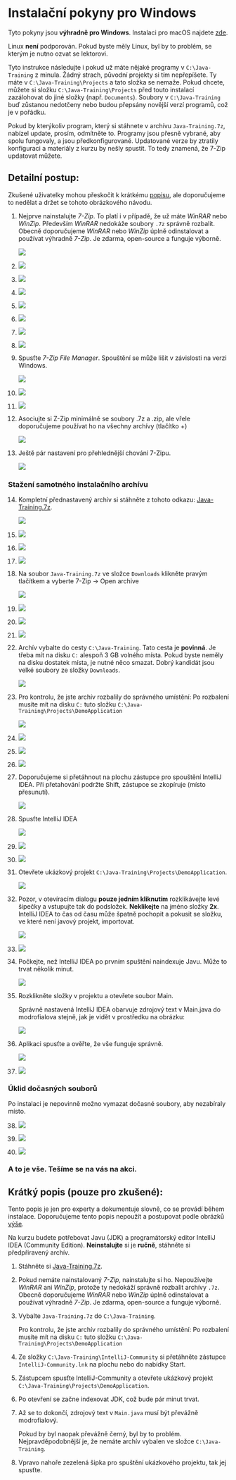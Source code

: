 <a id="windows">Instalační pokyny pro Windows</a>
=============================================

Tyto pokyny jsou **výhradně pro Windows**.
Instalaci pro macOS najdete [zde](../mac/Readme.md).

Linux **není** podporován. Pokud byste měly Linux, byl by to problém, 
se kterým je nutno ozvat se lektorovi.

Tyto instrukce následujte i pokud už máte nějaké programy v 
`C:\Java-Training` z minula. Žádný strach, původní projekty si tím nepřepíšete. 
Ty máte v `C:\Java-Training\Projects` a tato složka se nemaže. 
Pokud chcete, můžete si složku `C:\Java-Training\Projects` před touto instalací 
zazálohovat do jiné složky (např. `Documents`).
Soubory v `C:\Java-Training` buď zůstanou nedotčeny
nebo budou přepsány novější verzí programů, což je v pořádku.

Pokud by kterýkoliv program,
který si stáhnete v archívu `Java-Training.7z`,
nabízel update, prosím, odmítněte to.
Programy jsou přesně vybrané, aby spolu fungovaly, a jsou předkonfigurované.
Updatované verze by ztratily konfiguraci a materiály z kurzu by nešly spustit.
To tedy znamená, že 7-Zip updatovat můžete. 


<a id="detailni">Detailní postup:</a>
-------------------------------------

Zkušené uživatelky mohou přeskočit k krátkému [popisu](#kratky), ale doporučujeme to nedělat a držet se tohoto obrázkového návodu. 

1.  Nejprve nainstalujte *7-Zip*.
    To platí i v případě, že už máte *WinRAR* nebo *WinZip*.
    Především *WinRAR* nedokáže soubory `.7z` správně rozbalit.
    Obecně doporučujeme *WinRAR* nebo *WinZip* úplně odinstalovat
    a používat výhradně *7-Zip*.
    Je zdarma, open-source a funguje výborně.
        
	![](img/screenshot01.png)

2. 	![](img/screenshot02.png)

3. 	![](img/screenshot03.png)

4. 	![](img/screenshot04.png)

5. 	![](img/screenshot05.png)

6. 	![](img/screenshot06.png)

7. 	![](img/screenshot07.png)

8. 	![](img/screenshot08.png)

9. 	Spusťte *7-Zip File Manager*. Spouštění se může lišit v závislosti 
    na verzi Windows.
    
    ![](img/screenshot09.png)

10. ![](img/screenshot10.png)

11. ![](img/screenshot11.png)

12. Asociujte si Z-Zip minimálně se soubory .7z a .zip, ale vřele doporučujeme používat ho na všechny archívy (tlačítko +)

    ![](img/screenshot12.png)

13. Ještě pár nastavení pro přehlednější chování 7-Zipu.
     
    ![](img/screenshot13.png)

### Stažení samotného instalačního archívu

14. Kompletní přednastavený archív si stáhněte z tohoto odkazu:
    [Java-Training.7z](http://javabrno.czechitas.cz/install/2018-jaro/install-community/Java-Training.7z).

    ![](img/screenshot14.png)

15. ![](img/screenshot15.png)

16. ![](img/screenshot16.png)

17. ![](img/screenshot17.png)

18. Na soubor `Java-Training.7z` ve složce `Downloads` klikněte pravým tlačítkem
    a vyberte 7-Zip -> Open archive
    
    ![](img/screenshot18.png)

19. ![](img/screenshot19.png)

20. ![](img/screenshot20.png)

21. ![](img/screenshot21.png)

22. Archív vybalte do cesty `C:\Java-Training`. Tato cesta je **povinná**.
    Je třeba mít na disku `C:` alespoň 3 GB volného místa.
    Pokud byste neměly na disku dostatek místa, je nutné něco smazat.
    Dobrý kandidát jsou velké soubory ze složky `Downloads`.

    ![](img/screenshot22.png)

23. Pro kontrolu, že jste archív rozbalily do správného umístění:
    Po rozbalení musíte mít na disku `C:` tuto složku 
    `C:\Java-Training\Projects\DemoApplication`

    ![](img/screenshot23.png)

24. ![](img/screenshot24.png)

25. ![](img/screenshot25.png)

26. ![](img/screenshot26.png)

27. Doporučujeme si přetáhnout na plochu zástupce pro spouštění IntelliJ IDEA.
    Při přetahování podržte Shift, zástupce se zkopíruje (místo přesunutí).
    
    ![](img/screenshot27.png)

28. Spusťte IntelliJ IDEA

    ![](img/screenshot28.png)

29. ![](img/screenshot29.png)

30. ![](img/screenshot30.png)

31. Otevřete ukázkový projekt `C:\Java-Training\Projects\DemoApplication`.
    
    ![](img/screenshot31.png)

32. Pozor, v otevíracím dialogu **pouze jedním kliknutím** rozklikávejte
    levé šipečky a vstupujte tak do podsložek.
    **Neklikejte** na jméno složky **2x**.
    IntelliJ IDEA to čas od času může špatně pochopit a pokusit se složku,
    ve které není javový projekt, importovat.

    ![](img/screenshot32.png)

33. ![](img/screenshot33.png)

34. Počkejte, než IntelliJ IDEA po prvním spuštění naindexuje Javu.
    Může to trvat několik minut.
    
    ![](img/screenshot34.png)

35. Rozklikněte složky v projektu a otevřete soubor Main.
    
    Správně nastavená IntelliJ IDEA obarvuje zdrojový text v Main.java
    do modrofialova stejně, jak je vidět v prostředku na obrázku:

    ![](img/screenshot35.png)

36. Aplikaci spusťte a ověřte, že vše funguje správně.

    ![](img/screenshot36.png)

37. ![](img/screenshot37.png)


### Úklid dočasných souborů 
Po instalaci je nepovinně možno vymazat dočasné soubory, aby nezabíraly místo.

38. ![](img/screenshot38.png)

39. ![](img/screenshot39.png)

40. ![](img/screenshot40.png)


### A to je vše. Tešíme se na vás na akci.



<a id="kratky">Krátký popis (pouze pro zkušené):</a>
----------------------------------------------------
Tento popis je jen pro experty a dokumentuje slovně, co se provádí během instalace.
Doporučujeme tento popis nepoužít a postupovat podle obrázků [výše](#detailni).

Na kurzu budete potřebovat Javu (JDK) a programátorský editor IntelliJ IDEA (Community Edition).
**Neinstalujte** si je **ručně**, stáhněte si předpřiravený archív.

1.  Stáhněte si [Java-Training.7z](http://javabrno.czechitas.cz/install/2018-jaro/install-community/Java-Training.7z).
   
2.  Pokud nemáte nainstalovaný *7-Zip*, nainstalujte si ho.
    Nepoužívejte *WinRAR* ani *WinZip*, protože ty nedokáží správně rozbalit archívy `.7z`.
    Obecně doporučujeme *WinRAR* nebo *WinZip* úplně odinstalovat
    a používat výhradně *7-Zip*.
    Je zdarma, open-source a funguje výborně.

3.  Vybalte `Java-Training.7z` do `C:\Java-Training`.

    Pro kontrolu, že jste archív rozbalily do správného umístění:
    Po rozbalení musíte mít na disku `C:` tuto složku 
    `C:\Java-Training\Projects\DemoApplication`
   
3.  Ze složky `C:\Java-Training\IntelliJ-Community` si přetáhněte 
    zástupce `IntelliJ-Community.lnk`
    na plochu nebo do nabídky Start. 
   
8.  Zástupcem spusťte IntelliJ-Community a otevřete ukázkový projekt 
    `C:\Java-Training\Projects\DemoApplication`.

9.  Po otevření se začne indexovat JDK, což bude pár minut trvat.

10. Až se to dokončí, zdrojový text v `Main.java` musí být převážně modrofialový.

    Pokud by byl naopak převážně černý, byl by to problém.
    Nejpravděpodobnější je, že nemáte archív vybalen ve složce `C:\Java-Training`.

11. Vpravo nahoře zezelená šipka pro spuštění ukázkového projektu, tak jej spusťte.
